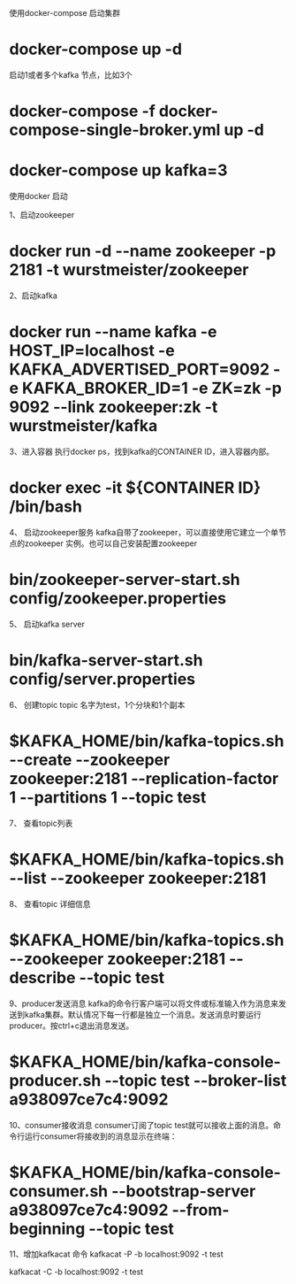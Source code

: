   
  
  使用docker-compose 启动集群
# docker-compose up -d

 启动1或者多个kafka 节点，比如3个
# docker-compose -f docker-compose-single-broker.yml up -d

# docker-compose up kafka=3


  使用docker 启动

1、启动zookeeper
# docker run -d --name zookeeper -p 2181 -t wurstmeister/zookeeper

2、启动kafka
# docker run --name kafka -e HOST_IP=localhost -e KAFKA_ADVERTISED_PORT=9092 -e KAFKA_BROKER_ID=1 -e ZK=zk -p 9092 --link zookeeper:zk -t wurstmeister/kafka

3、进入容器
   执行docker ps，找到kafka的CONTAINER ID，进入容器内部。
# docker exec -it ${CONTAINER ID} /bin/bash 


4、 启动zookeeper服务
   kafka自带了zookeeper，可以直接使用它建立一个单节点的zookeeper 实例。也可以自己安装配置zookeeper
 #  bin/zookeeper-server-start.sh config/zookeeper.properties

5、 启动kafka server
 #  bin/kafka-server-start.sh config/server.properties

6、 创建topic
    topic 名字为test，1个分块和1个副本
# $KAFKA_HOME/bin/kafka-topics.sh --create --zookeeper zookeeper:2181 --replication-factor 1 --partitions 1 --topic test

7、 查看topic列表
# $KAFKA_HOME/bin/kafka-topics.sh --list --zookeeper zookeeper:2181

8、 查看topic 详细信息
# $KAFKA_HOME/bin/kafka-topics.sh --zookeeper zookeeper:2181 --describe --topic test

9、producer发送消息
   kafka的命令行客户端可以将文件或标准输入作为消息来发送到kafka集群。默认情况下每一行都是独立一个消息。发送消息时要运行producer。按ctrl+c退出消息发送。
# $KAFKA_HOME/bin/kafka-console-producer.sh --topic test --broker-list a938097ce7c4:9092 

10、consumer接收消息
consumer订阅了topic test就可以接收上面的消息。命令行运行consumer将接收到的消息显示在终端：
# $KAFKA_HOME/bin/kafka-console-consumer.sh --bootstrap-server a938097ce7c4:9092 --from-beginning --topic test 

11、增加kafkacat 命令
kafkacat -P -b localhost:9092 -t test

kafkacat -C -b localhost:9092 -t test